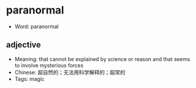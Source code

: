 # paranormal

- Word: paranormal

## adjective

- Meaning: that cannot be explained by science or reason and that seems to involve mysterious forces
- Chinese: 超自然的；无法用科学解释的；超常的
- Tags: magic

